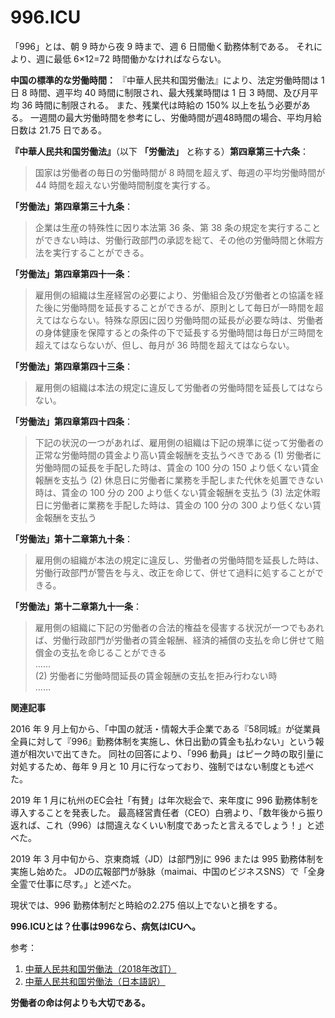 996.ICU
===

「996」とは、朝 9 時から夜 9 時まで、週 6 日間働く勤務体制である。
 それにより、週に最低 6×12=72 時間働かなければならない。

**中国の標準的な労働時間：**
『中華人民共和国労働法』により、法定労働時間は 1 日 8 時間、週平均 40 時間に制限され、最大残業時間は 1 日 3 時間、及び月平均 36 時間に制限される。
また、残業代は時給の 150% 以上を払う必要がある。
一週間の最大労働時間を参考にし、労働時間が週48時間の場合、平均月給日数は 21.75 日である。

**『中華人民共和国労働法』**（以下 **「労働法」** と称する）**第四章第三十六条**：
> 国家は労働者の毎日の労働時間が 8 時間を超えず、毎週の平均労働時間が 44 時間を超えない労働時間制度を実行する。

**「労働法」第四章第三十九条**：
> 企業は生産の特殊性に因り本法第 36 条、第 38 条の規定を実行することができない時は、労働行政部門の承認を総て、その他の労働時間と休暇方法を実行することができる。

**「労働法」第四章第四十一条**：
> 雇用側の組織は生産経営の必要により、労働組合及び労働者との協議を経た後に労働時間を延長することができるが、原則として毎日が一時間を超えてはならない。特殊な原因に因り労働時間の延長が必要な時は、労働者の身体健康を保障するとの条件の下で延長する労働時間は毎日が三時間を超えてはならないが、但し、毎月が 36 時間を超えてはならない。

**「労働法」第四章第四十三条**：
> 雇用側の組織は本法の規定に違反して労働者の労働時間を延長してはならない。

**「労働法」第四章第四十四条**：
> 下記の状況の一つがあれば、雇用側の組織は下記の規準に従って労働者の正常な労働時間の賃金より高い賃金報酬を支払うべきである
> (1) 労働者に労働時間の延長を手配した時は、賃金の 100 分の 150 より低くない賃金報酬を支払う
> (2) 休息日に労働者に業務を手配しまた代休を処置できない時は、賃金の 100 分の 200 より低くない賃金報酬を支払う
> (3) 法定休暇日に労働者に業務を手配した時は、賃金の 100 分の 300 より低くない賃金報酬を支払う

**「労働法」第十二章第九十条**：
> 雇用側の組織が本法の規定に違反し、労働者の労働時間を延長した時は、労働行政部門が警告を与え、改正を命じて、併せて過料に処することができる。

**「労働法」第十二章第九十一条**：
> 雇用側の組織に下記の労働者の合法的権益を侵害する状況が一つでもあれば、労働行政部門が労働者の賃金報酬、経済的補償の支払を命じ併せて賠償金の支払を命じることができる  
> ……  
> (2) 労働者に労働時間延長の賃金報酬の支払を拒み行わない時  
> ……

**関連記事**

2016 年 9 月上旬から、「中国の就活・情報大手企業である『58同城』が従業員全員に対して『996』勤務体制を実施し、休日出勤の賃金も払わない」という報道が相次いで出てきた。
同社の回答により、「996 動員」はピーク時の取引量に対処するため、毎年 9 月と 10 月に行なっており、強制ではない制度とも述べた。

2019 年 1 月に杭州のEC会社「有賛」は年次総会で、来年度に 996 勤務体制を導入することを発表した。
最高経営責任者（CEO）白鴉より、「数年後から振り返れば、これ（996）は間違えなくいい制度であったと言えるでしょう！」と述べた。

2019 年 3 月中旬から、京東商城（JD）は部門別に 996 または 995 勤務体制を実施し始めた。
JDの広報部門が脉脉（maimai、中国のビジネスSNS）で「全身全霊で仕事に尽す。」と述べた。

現状では、996 勤務体制だと時給の2.275 倍以上でないと損をする。

**996.ICUとは？仕事は996なら、病気はICUへ。**

参考：
1. [中華人民共和国労働法（2018年改訂）](http://www.npc.gov.cn/npc/xinwen/2019-01/07/content_2070261.htm)
2. [中華人民共和国労働法（日本語訳）](https://www.jil.go.jp/foreign/jihou/2004_7/china_01_01.html)

**労働者の命は何よりも大切である。**
